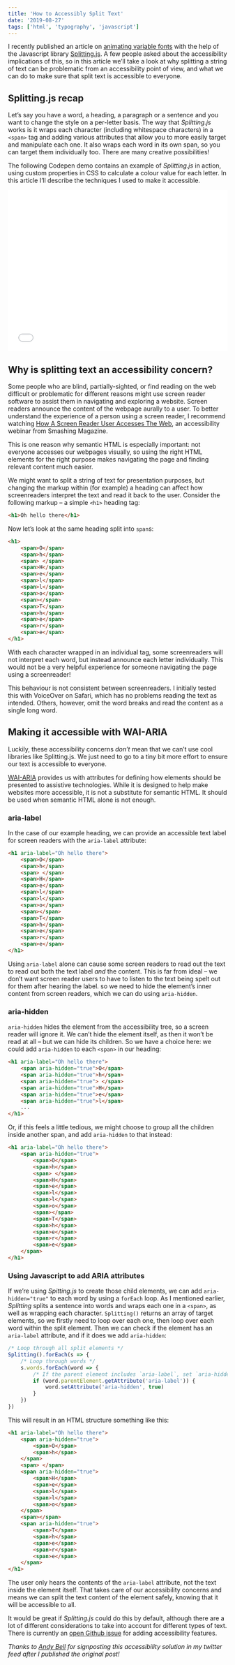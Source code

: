 ```yaml
---
title: 'How to Accessibly Split Text'
date: '2019-08-27'
tags: ['html', 'typography', 'javascript']
---
```


I recently published an article on [animating variable fonts](/variable-font-animation-with-css-and-splitting-js) with the help of the Javascript library [Splitting.js](https://splitting.js.org). A few people asked about the accessibility implications of this, so in this article we’ll take a look at why splitting a string of text can be problematic from an accessibility point of view, and what we can do to make sure that split text is accessible to everyone.

## Splitting.js recap

Let’s say you have a word, a heading, a paragraph or a sentence and you want to change the style on a per-letter basis. The way that _Splitting.js_ works is it wraps each character (including whitespace characters) in a `<span>` tag and adding various attributes that allow you to more easily target and manipulate each one. It also wraps each word in its own span, so you can target them individually too. There are many creative possibilities!

The following Codepen demo contains an example of _Splitting.js_ in action, using custom properties in CSS to calculate a colour value for each letter. In this article I’ll describe the techniques I used to make it accessible.

<iframe height="369" style="width: 100%;" scrolling="no" title="Splitting JS accessible text with ARIA attributes" src="//codepen.io/michellebarker/embed/qBWrzLL/?height=369&theme-id=0&default-tab=result" frameborder="no" allowtransparency="true" allowfullscreen="true">
  See the Pen <a href='https://codepen.io/michellebarker/pen/qBWrzLL/'>Splitting JS accessible text with ARIA attributes</a> by Michelle Barker
  (<a href='https://codepen.io/michellebarker'>@michellebarker</a>) on <a href='https://codepen.io'>CodePen</a>.
</iframe>

## Why is splitting text an accessibility concern?

Some people who are blind, partially-sighted, or find reading on the web difficult or problematic for different reasons might use screen reader software to assist them in navigating and exploring a website. Screen readers announce the content of the webpage aurally to a user. To better understand the experience of a person using a screen reader, I recommend watching [How A Screen Reader User Accesses The Web](https://www.smashingmagazine.com/2019/02/accessibility-webinar/), an accessibility webinar from Smashing Magazine.

<script async type="text/javascript" src="//cdn.carbonads.com/carbon.js?serve=CE7D62J7&placement=css-irlinfo" id="_carbonads_js"></script>

This is one reason why semantic HTML is especially important: not everyone accesses our webpages visually, so using the right HTML elements for the right purpose makes navigating the page and finding relevant content much easier.

We might want to split a string of text for presentation purposes, but changing the markup within (for example) a heading can affect how screenreaders interpret the text and read it back to the user. Consider the following markup – a simple `<h1>` heading tag:

```html
<h1>Oh hello there</h1>
```

Now let’s look at the same heading split into `span`s:

```html
<h1>
	<span>O</span>
	<span>h</span>
	<span> </span>
	<span>H</span>
	<span>e</span>
	<span>l</span>
	<span>l</span>
	<span>o</span>
	<span></span>
	<span>T</span>
	<span>h</span>
	<span>e</span>
	<span>r</span>
	<span>e</span>
</h1>
```

With each character wrapped in an individual tag, some screenreaders will not interpret each word, but instead announce each letter individually. This would not be a very helpful experience for someone navigating the page using a screenreader!

This behaviour is not consistent between screenreaders. I initially tested this with VoiceOver on Safari, which has no problems reading the text as intended. Others, however, omit the word breaks and read the content as a single long word.

## Making it accessible with WAI-ARIA

Luckily, these accessibility concerns _don’t_ mean that we can’t use cool libraries like Splitting.js. We just need to go to a tiny bit more effort to ensure our text is accessible to everyone.

[WAI-ARIA](https://www.w3.org/WAI/standards-guidelines/aria/) provides us with attributes for defining how elements should be presented to assistive technologies. While it is designed to help make websites more accessible, it is not a substitute for semantic HTML. It should be used when semantic HTML alone is not enough.

### aria-label

In the case of our example heading, we can provide an accessible text label for screen readers with the `aria-label` attribute:

```html
<h1 aria-label="Oh hello there">
	<span>O</span>
	<span>h</span>
	<span> </span>
	<span>H</span>
	<span>e</span>
	<span>l</span>
	<span>l</span>
	<span>o</span>
	<span></span>
	<span>T</span>
	<span>h</span>
	<span>e</span>
	<span>r</span>
	<span>e</span>
</h1>
```

Using `aria-label` alone can cause some screen readers to read out the text to read out both the text label _and_ the content. This is far from ideal – we don’t want screen reader users to have to listen to the text being spelt out for them after hearing the label. so we need to hide the element’s inner content from screen readers, which we can do using `aria-hidden`.

### aria-hidden

`aria-hidden` hides the element from the accessibility tree, so a screen reader will ignore it. We can’t hide the element itself, as then it won’t be read at all – but we can hide its children. So we have a choice here: we could add `aria-hidden` to each `<span>` in our heading:

```html
<h1 aria-label="Oh hello there">
	<span aria-hidden="true">O</span>
	<span aria-hidden="true">h</span>
	<span aria-hidden="true"> </span>
	<span aria-hidden="true">H</span>
	<span aria-hidden="true">e</span>
	<span aria-hidden="true">l</span>
	...
</h1>
```

Or, if this feels a little tedious, we might choose to group all the children inside another span, and add `aria-hidden` to that instead:

```html
<h1 aria-label="Oh hello there">
	<span aria-hidden="true">
		<span>O</span>
		<span>h</span>
		<span> </span>
		<span>H</span>
		<span>e</span>
		<span>l</span>
		<span>l</span>
		<span>o</span>
		<span></span>
		<span>T</span>
		<span>h</span>
		<span>e</span>
		<span>r</span>
		<span>e</span>
	</span>
</h1>
```

### Using Javascript to add ARIA attributes

If we’re using _Spitting.js_ to create those child elements, we can add `aria-hidden="true"` to each word by using a `forEach` loop. As I mentioned earlier, _Splitting_ splits a sentence into words and wraps each one in a `<span>`, as well as wrapping each character. `Splitting()` returns an array of target elements, so we firstly need to loop over each one, then loop over each word within the split element. Then we can check if the element has an `aria-label` attribute, and if it does we add `aria-hidden`:

```js
/* Loop through all split elements */
Splitting().forEach(s => {
	/* Loop through words */
	s.words.forEach(word => {
		/* If the parent element includes `aria-label`, set `aria-hidden="true"` */
		if (word.parentElement.getAttribute('aria-label')) {
			word.setAttribute('aria-hidden', true)
		}
	})
})
```

This will result in an HTML structure something like this:

```html
<h1 aria-label="Oh hello there">
	<span aria-hidden="true">
		<span>O</span>
		<span>h</span>
	</span>
	<span> </span>
	<span aria-hidden="true">
		<span>H</span>
		<span>e</span>
		<span>l</span>
		<span>l</span>
		<span>o</span>
	</span>
	<span></span>
	<span aria-hidden="true">
		<span>T</span>
		<span>h</span>
		<span>e</span>
		<span>r</span>
		<span>e</span>
	</span>
</h1>
```

The user only hears the contents of the `aria-label` attribute, not the text inside the element itself. That takes care of our accessibility concerns and means we can split the text content of the element safely, knowing that it will be accessible to all.

It would be great if _Splitting.js_ could do this by default, although there are a lot of different considerations to take into account for different types of text. There is currently an [open Github issue](https://github.com/shshaw/Splitting/issues/19) for adding accessibility features.

_Thanks to [Andy Bell](https://andy-bell.design/) for signposting this accessibility solution in my twitter feed after I published the original post!_
